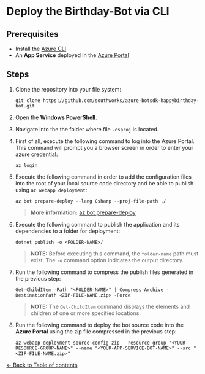 # Deploy the Birthday-Bot via CLI

## Prerequisites

* Install the [Azure CLI](https://docs.microsoft.com/en-us/cli/azure/install-azure-cli?view=azure-cli-latest)
* An **App Service** deployed in the [Azure Portal](https://portal.azure.com/)

## Steps

1. Clone the repository into your file system:

    ```shell
    git clone https://github.com/southworks/azure-botsdk-happybirthday-bot.git
    ```

1. Open the **Windows PowerShell**.

1. Navigate into the the folder where file `.csproj` is located.

1. First of all, execute the following command to log into the Azure Portal. This command will prompt you a browser screen in order to enter your azure credential:

    ````shell
    az login
    ````

1. Execute the following command in order to add the configuration files into the root of your local source code directory and be able to publish using `az webapp deployment`:

    ````shell
    az bot prepare-deploy --lang Csharp --proj-file-path ./
    ````
    > **More information:** [az bot prepare-deploy](https://docs.microsoft.com/en-us/cli/azure/bot?view=azure-cli-latest#az-bot-prepare-deploy)

1. Execute the following command to publish the application and its dependencies to a folder for deployment:

    ````shell
    dotnet publish -o <FOLDER-NAME>/
    ````
    > **NOTE:** Before executing this command, the `folder-name` path must exist. The `-o` command option indicates the output directory.

1. Run the following command to compress the publish files generated in the previous step:

    ````shell
    Get-ChildItem -Path "<FOLDER-NAME>" | Compress-Archive -DestinationPath <ZIP-FILE-NAME.zip> -Force
    ````
    > **NOTE:** The `Get-ChildItem` command displays the elements and children of one or more specified locations.

1. Run the following command to deploy the bot source code into the **Azure Portal** using the zip file compressed in the previous step:

    ````shell
    az webapp deployment source config-zip --resource-group "<YOUR-RESOURCE-GROUP-NAME>" --name "<YOUR-APP-SERVICE-BOT-NAME>" --src "<ZIP-FILE-NAME.zip>"
    ````

[← Back to Table of contents](README.md#table-of-contents)